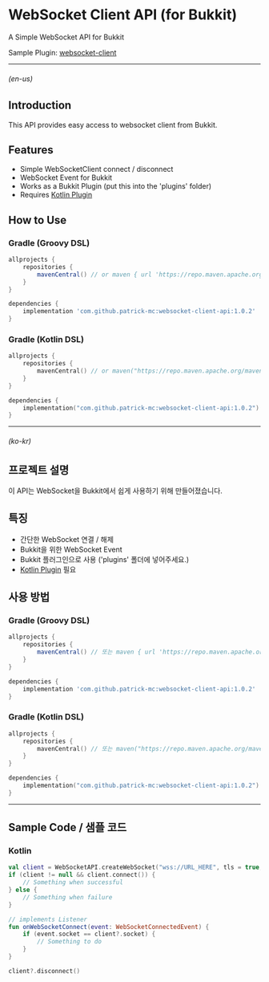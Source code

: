 # WebSocket Client API (for Bukkit)

A Simple WebSocket API for Bukkit

Sample Plugin: [websocket-client](https://github.com/patrick-mc/websocket-client/)

---

###### (en-us)

## Introduction

This API provides easy access to websocket client from Bukkit. 

## Features

- Simple WebSocketClient connect / disconnect
- WebSocket Event for Bukkit
- Works as a Bukkit Plugin (put this into the 'plugins' folder)
- Requires [Kotlin Plugin](https://github.com/noonmaru/kotlin-plugin/releases/tag/1.3.72/)

## How to Use

### Gradle (Groovy DSL)

```groovy
allprojects {
    repositories {
        mavenCentral() // or maven { url 'https://repo.maven.apache.org/maven2/' }
    }
}
```

```groovy
dependencies {
    implementation 'com.github.patrick-mc:websocket-client-api:1.0.2'
}
```

### Gradle (Kotlin DSL)

```kotlin
allprojects {
    repositories {
        mavenCentral() // or maven("https://repo.maven.apache.org/maven2/")
    }
}
```

```kotlin
dependencies {
    implementation("com.github.patrick-mc:websocket-client-api:1.0.2")
}
```

---

###### (ko-kr)

## 프로젝트 설명

이 API는 WebSocket을 Bukkit에서 쉽게 사용하기 위해 만들어졌습니다.

## 특징

- 간단한 WebSocket 연결 / 해제
- Bukkit을 위한 WebSocket Event
- Bukkit 플러그인으로 사용 ('plugins' 폴더에 넣어주세요.)
- [Kotlin Plugin](https://github.com/noonmaru/kotlin-plugin/releases/tag/1.3.72/) 필요

## 사용 방법 

### Gradle (Groovy DSL)

```groovy
allprojects {
    repositories {
        mavenCentral() // 또는 maven { url 'https://repo.maven.apache.org/maven2/' }
    }
}
```

```groovy
dependencies {
    implementation 'com.github.patrick-mc:websocket-client-api:1.0.2'
}
```

### Gradle (Kotlin DSL)

```kotlin
allprojects {
    repositories {
        mavenCentral() // 또는 maven("https://repo.maven.apache.org/maven2/")
    }
}
```

```kotlin
dependencies {
    implementation("com.github.patrick-mc:websocket-client-api:1.0.2")
}
```

---

## Sample Code / 샘플 코드

### Kotlin

```kotlin
val client = WebSocketAPI.createWebSocket("wss://URL_HERE", tls = true, suppress = false)
if (client != null && client.connect()) {
    // Something when successful
} else {
    // Something when failure
}

// implements Listener
fun onWebSocketConnect(event: WebSocketConnectedEvent) {
    if (event.socket == client?.socket) {
        // Something to do
    }
}

client?.disconnect()
```
